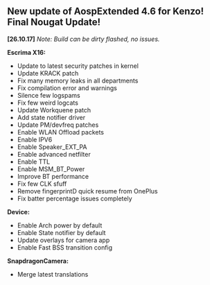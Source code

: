 ## **New update of AospExtended 4.6 for Kenzo! Final Nougat Update!**

**[26.10.17]**
_Note: Build can be dirty flashed, no issues._

**Escrima X16:**
- Update to latest security patches in kernel
- Update KRACK patch
- Fix many memory leaks in all departments
- Fix compilation error and warnings
- Silence few logspams
- Fix few weird logcats
- Update Workquene patch
- Add state notifier driver
- Update PM/devfreq patches
- Enable WLAN Offload packets
- Enable IPV6
- Enable Speaker_EXT_PA
- Enable advanced netfilter
- Enable TTL
- Enable MSM_BT_Power
- Improve BT performance
- Fix few CLK sfuff
- Remove fingerprintD quick resume from OnePlus
- Fix batter percentage issues completely

**Device:**
- Enable Arch power by default
- Enable State notifier by default
- Update overlays for camera app
- Enable Fast BSS transition config

**SnapdragonCamera:**
- Merge latest translations
